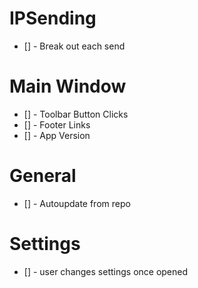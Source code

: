 # IPSending

-   [] - Break out each send

# Main Window

-   [] - Toolbar Button Clicks
-   [] - Footer Links
-   [] - App Version

# General

-   [] - Autoupdate from repo

# Settings

-   [] - user changes settings once opened
